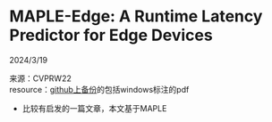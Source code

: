 # MAPLE-Edge: A Runtime Latency Predictor for Edge Devices  

2024/3/19  

来源：CVPRW22  
resource：[github上备份](https://github.com/YouCaiJun98/MyLibrary/blob/main/articles/Architecture/%5BCVPRW22%5DMAPLE-Edge.pdf)的包括windows标注的pdf

* 比较有启发的一篇文章，本文基于MAPLE